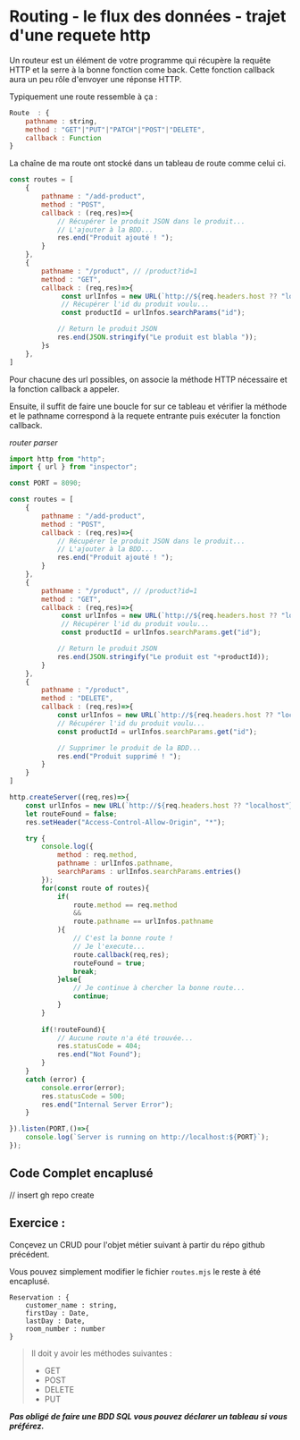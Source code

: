 # Routing - le flux des données - trajet d'une requete http

Un routeur est un élément de votre programme qui récupère la requête HTTP et la serre à la bonne fonction come back. Cette fonction callback aura un peu rôle d'envoyer une réponse HTTP. 

Typiquement une route ressemble à ça :

```js
Route  : {
    pathname : string,
    method : "GET"|"PUT"|"PATCH"|"POST"|"DELETE",
    callback : Function
}
```

La chaîne de ma route ont stocké dans un tableau de route comme celui ci.

``` js
const routes = [
    {
        pathname : "/add-product",
        method : "POST",
        callback : (req,res)=>{
            // Récupérer le produit JSON dans le produit...
            // L'ajouter à la BDD...
            res.end("Produit ajouté ! ");
        }
    },
    {
        pathname : "/product", // /product?id=1
        method : "GET",
        callback : (req,res)=>{
             const urlInfos = new URL(`http://${req.headers.host ?? "localhost"}${req.url ?? "/"}`);
             // Récupérer l'id du produit voulu...
             const productId = urlInfos.searchParams("id");

            // Return le produit JSON 
            res.end(JSON.stringify("Le produit est blabla "));
        }s
    },
]
```

Pour chacune des url possibles, on associe la méthode HTTP nécessaire et la fonction callback a appeler. 

Ensuite, il suffit de faire une boucle for sur ce tableau et vérifier la méthode et le pathname correspond à la requete entrante puis exécuter la fonction callback. 

*router parser*
```js
import http from "http";
import { url } from "inspector";

const PORT = 8090;

const routes = [
    {
        pathname : "/add-product",
        method : "POST",
        callback : (req,res)=>{
            // Récupérer le produit JSON dans le produit...
            // L'ajouter à la BDD...
            res.end("Produit ajouté ! ");
        }
    },
    {
        pathname : "/product", // /product?id=1
        method : "GET",
        callback : (req,res)=>{
             const urlInfos = new URL(`http://${req.headers.host ?? "localhost"}${req.url ?? "/"}`);
             // Récupérer l'id du produit voulu...
             const productId = urlInfos.searchParams.get("id");

            // Return le produit JSON 
            res.end(JSON.stringify("Le produit est "+productId));
        }
    },
    {
        pathname : "/product",
        method : "DELETE",
        callback : (req,res)=>{
            const urlInfos = new URL(`http://${req.headers.host ?? "localhost"}${req.url ?? "/"}`);
            // Récupérer l'id du produit voulu...
            const productId = urlInfos.searchParams.get("id");

            // Supprimer le produit de la BDD...
            res.end("Produit supprimé ! ");
        }
    }
]

http.createServer((req,res)=>{
    const urlInfos = new URL(`http://${req.headers.host ?? "localhost"}${req.url ?? "/"}`);
    let routeFound = false;
    res.setHeader("Access-Control-Allow-Origin", "*");

    try {
        console.log({
            method : req.method,
            pathname : urlInfos.pathname,
            searchParams : urlInfos.searchParams.entries()
        });
        for(const route of routes){
            if(
                route.method == req.method 
                && 
                route.pathname == urlInfos.pathname
            ){
                // C'est la bonne route !
                // Je l'execute...
                route.callback(req,res);
                routeFound = true;
                break;
            }else{
                // Je continue à chercher la bonne route...
                continue;
            }
        }
    
        if(!routeFound){
            // Aucune route n'a été trouvée...
            res.statusCode = 404;
            res.end("Not Found");
        } 
    }
    catch (error) {
        console.error(error);
        res.statusCode = 500;
        res.end("Internal Server Error");
    }

}).listen(PORT,()=>{
    console.log(`Server is running on http://localhost:${PORT}`);
});

```

## Code Complet encaplusé
// insert gh repo create

## Exercice :

Conçevez un CRUD pour l'objet métier suivant à partir du répo github précédent.

Vous pouvez simplement modifier le fichier `routes.mjs` le reste à été encaplusé.

```
Reservation : {
    customer_name : string,
    firstDay : Date,
    lastDay : Date,
    room_number : number
}
```

> Il doit y avoir les méthodes suivantes :
> - GET
> - POST
> - DELETE
> - PUT

***Pas obligé de faire une BDD SQL vous pouvez déclarer un tableau si vous préférez.***


